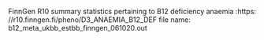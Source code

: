 FinnGen R10 summary statistics pertaining to B12 deficiency anaemia :https: //r10.finngen.fi/pheno/D3_ANAEMIA_B12_DEF
file name: b12_meta_ukbb_estbb_finngen_061020.out

